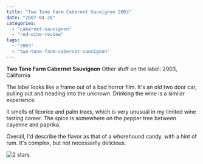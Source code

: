 ```yaml
---
title: "Two Tone Farm Cabernet Sauvignon 2003"
date: "2007-04-26"
categories:
  - "cabernet-sauvignon"
  - "red-wine-review"
tags:
  - "2003"
  - "two-tone-farm-cabernet-sauvignon"
---
```


**Two Tone Farm Cabernet Sauvignon** Other stuff on the label: 2003, California

The label looks like a frame out of a bad horror film. It's an old two door car, pulling out and heading into the unknown. Drinking the wine is a similar experience.

It smells of licorice and palm trees, which is very unusual in my limited wine tasting career. The spice is somewhere on the pepper tree between cayenne and paprika.

Overall, I'd describe the flavor as that of a whorehound candy, with a hint of rum. It's complex, but not necessarily delicious.

![2 stars](http://s3.amazonaws.com/thegourmez-wpmedia/2009/02/rating_chicken11.gif "rating_chicken11")
